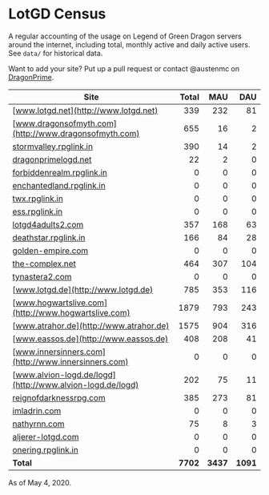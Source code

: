 # LotGD Census
A regular accounting of the usage on Legend of Green Dragon servers around the internet, including total, monthly active and daily active users. See `data/` for historical data.

Want to add your site? Put up a pull request or contact @austenmc on [DragonPrime](http://dragonprime.net).


Site | Total | MAU | DAU
--- | ---:| ---:| ---:
[www.lotgd.net](http://www.lotgd.net)|339|232|81
[www.dragonsofmyth.com](http://www.dragonsofmyth.com)|655|16|2
[stormvalley.rpglink.in](http://stormvalley.rpglink.in)|390|14|2
[dragonprimelogd.net](http://dragonprimelogd.net)|22|2|0
[forbiddenrealm.rpglink.in](http://forbiddenrealm.rpglink.in)|0|0|0
[enchantedland.rpglink.in](http://enchantedland.rpglink.in)|0|0|0
[twx.rpglink.in](http://twx.rpglink.in)|0|0|0
[ess.rpglink.in](http://ess.rpglink.in)|0|0|0
[lotgd4adults2.com](http://lotgd4adults2.com)|357|168|63
[deathstar.rpglink.in](http://deathstar.rpglink.in)|166|84|28
[golden-empire.com](http://golden-empire.com)|0|0|0
[the-complex.net](http://the-complex.net)|464|307|104
[tynastera2.com](http://tynastera2.com)|0|0|0
[www.lotgd.de](http://www.lotgd.de)|785|353|116
[www.hogwartslive.com](http://www.hogwartslive.com)|1879|793|243
[www.atrahor.de](http://www.atrahor.de)|1575|904|316
[www.eassos.de](http://www.eassos.de)|408|208|41
[www.innersinners.com](http://www.innersinners.com)|0|0|0
[www.alvion-logd.de/logd](http://www.alvion-logd.de/logd)|202|75|11
[reignofdarknessrpg.com](http://reignofdarknessrpg.com)|385|273|81
[imladrin.com](http://imladrin.com)|0|0|0
[nathyrnn.com](http://nathyrnn.com)|75|8|3
[aljerer-lotgd.com](http://aljerer-lotgd.com)|0|0|0
[onering.rpglink.in](http://onering.rpglink.in)|0|0|0
**Total**|**7702**|**3437**|**1091**

As of May 4, 2020.
